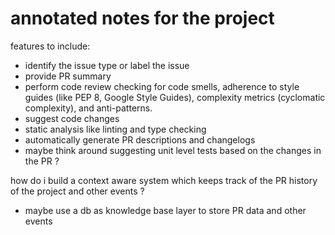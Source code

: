 # annotated notes for the project

features to include:
- identify the issue type or label the issue
- provide PR summary
- perform code review checking for code smells, adherence to style guides (like PEP 8, Google Style Guides), complexity metrics (cyclomatic complexity), and anti-patterns.
- suggest code changes
- static analysis like linting and type checking
- automatically generate PR descriptions and changelogs
- maybe think around suggesting unit level tests based on the changes in the PR ?

how do i build a context aware system which keeps track of the PR history of the project and other events ?
- maybe use a db as knowledge base layer to store PR data and other events